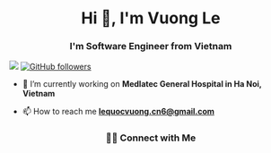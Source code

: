 <h1 align="center">Hi 👋, I'm Vuong Le</h1>
<h3 align="center">I'm Software Engineer from Vietnam</h3>

![](https://komarev.com/ghpvc/?username=lequocvuong&color=brightgreen)
[![GitHub followers](https://img.shields.io/github/followers/lequocvuong.svg?style=social&label=Follow&maxAge=2592000)](https://github.com/lequocvuong?tab=followers)

- 🔭 I’m currently working on **Medlatec General Hospital in Ha Noi, Vietnam**

- 📫 How to reach me **lequocvuong.cn6@gmail.com**

<h3 align="center"> 🤝🏻 Connect with Me </h3>
